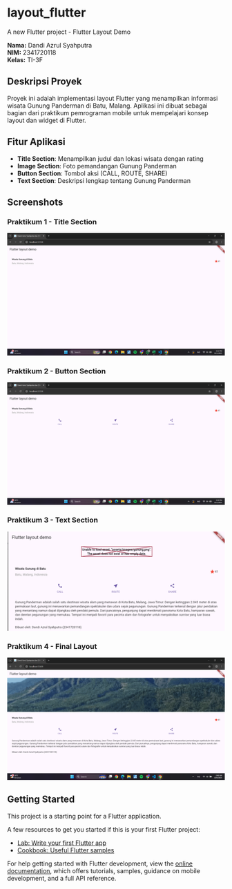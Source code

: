 # layout_flutter

A new Flutter project - Flutter Layout Demo

**Nama:** Dandi Azrul Syahputra  
**NIM:** 2341720118  
**Kelas:** TI-3F

## Deskripsi Proyek

Proyek ini adalah implementasi layout Flutter yang menampilkan informasi wisata Gunung Panderman di Batu, Malang. Aplikasi ini dibuat sebagai bagian dari praktikum pemrograman mobile untuk mempelajari konsep layout dan widget di Flutter.

## Fitur Aplikasi

- **Title Section**: Menampilkan judul dan lokasi wisata dengan rating
- **Image Section**: Foto pemandangan Gunung Panderman
- **Button Section**: Tombol aksi (CALL, ROUTE, SHARE)
- **Text Section**: Deskripsi lengkap tentang Gunung Panderman

## Screenshots

### Praktikum 1 - Title Section
![Praktikum 1](images/praktikum1.png)

### Praktikum 2 - Button Section  
![Praktikum 2](images/praktikum2.png)

### Praktikum 3 - Text Section
![Praktikum 3](images/praktikum3.png)

### Praktikum 4 - Final Layout
![Praktikum 4](images/praktikum4.png)

## Getting Started

This project is a starting point for a Flutter application.

A few resources to get you started if this is your first Flutter project:

- [Lab: Write your first Flutter app](https://docs.flutter.dev/get-started/codelab)
- [Cookbook: Useful Flutter samples](https://docs.flutter.dev/cookbook)


For help getting started with Flutter development, view the
[online documentation](https://docs.flutter.dev/), which offers tutorials,
samples, guidance on mobile development, and a full API reference.
